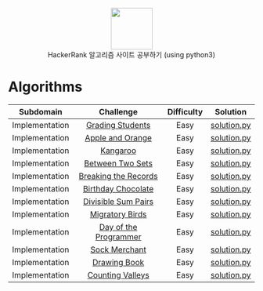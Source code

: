 <p align="center">
    <a href="https://www.hackerrank.com/RodneyShag">
        <img height=85 src="https://d3keuzeb2crhkn.cloudfront.net/hackerrank/assets/styleguide/logo_wordmark-f5c5eb61ab0a154c3ed9eda24d0b9e31.svg">
    </a>
    <br> HackerRank 알고리즘 사이트 공부하기 (using python3)
</p>

# Algorithms

|        Subdomain        |                                                              Challenge                                                              | Difficulty |                                                                                  Solution                                                                                 |
|:-----------------------:|:-----------------------------------------------------------------------------------------------------------------------------------:|:------:|:-------------------------------------------------------------------------------------------------------------------------------------------------------------------------:|
|         Implementation         | [Grading Students](https://www.hackerrank.com/challenges/grading/problem)                                                         |   Easy  | [solution.py](https://github.com/JoosikHan/HackerRank/blob/master/Implementation/Grading%20Students/solution.py)                          |
|         Implementation         | [Apple and Orange](https://www.hackerrank.com/challenges/apple-and-orange/problem)                                                             |   Easy   | [solution.py](https://github.com/JoosikHan/HackerRank/blob/master/Implementation/Apple%20and%20Orange/solution.py)                                    |
|         Implementation         | [Kangaroo](https://www.hackerrank.com/challenges/kangaroo/problem)            |   Easy   | [solution.py](https://github.com/JoosikHan/HackerRank/blob/master/Implementation/Kangaroo/solution.py)                         |
|         Implementation         | [Between Two Sets](https://www.hackerrank.com/challenges/between-two-sets/problem)                     |   Easy    | [solution.py](https://github.com/JoosikHan/HackerRank/blob/master/Implementation/Between%20Two%20Sets/solution.py)             |
|         Implementation         | [Breaking the Records](https://www.hackerrank.com/challenges/breaking-best-and-worst-records/problem)  |   Easy    | [solution.py](https://github.com/JoosikHan/HackerRank/blob/master/Implementation/Breaking%20the%20Records/solution.py)       |
|         Implementation         | [Birthday Chocolate](https://www.hackerrank.com/challenges/the-birthday-bar/problem)                   |   Easy    | [solution.py](https://github.com/JoosikHan/HackerRank/blob/master/Implementation/Birthday%20Chocolate/solution.py)    |
|         Implementation         | [Divisible Sum Pairs](https://www.hackerrank.com/challenges/divisible-sum-pairs/problem)               |   Easy    | [solution.py](https://github.com/JoosikHan/HackerRank/blob/master/Implementation/Divisible%20Sum%20Pairs/solution.py)  |
|         Implementation         | [Migratory Birds](https://www.hackerrank.com/challenges/migratory-birds/problem)                       |   Easy    | [solution.py](https://github.com/JoosikHan/HackerRank/blob/master/Implementation/Migratory%20Birds/solution.py)    |
|         Implementation         | [Day of the Programmer](https://www.hackerrank.com/challenges/day-of-the-programmer/problem)           |   Easy    | [solution.py](https://github.com/JoosikHan/HackerRank/blob/master/Implementation/Day%20of%20the%20Programmer/solution.py)   |
|         Implementation         | [Sock Merchant](https://www.hackerrank.com/challenges/sock-merchant/problem)                           |   Easy    | [solution.py](https://github.com/JoosikHan/HackerRank/blob/master/Implementation/Sock%20Merchant/solution.py)    |
|         Implementation         | [Drawing Book](https://www.hackerrank.com/challenges/drawing-book/problem)                             |   Easy    | [solution.py](https://github.com/JoosikHan/HackerRank/blob/master/Implementation/Drawing%20Book/solution.py)    |
|         Implementation         | [Counting Valleys](https://www.hackerrank.com/challenges/counting-valleys/problem)                     |   Easy    | [solution.py](https://github.com/JoosikHan/HackerRank/blob/master/Implementation/Counting%20Valleys/solution.py)    |
